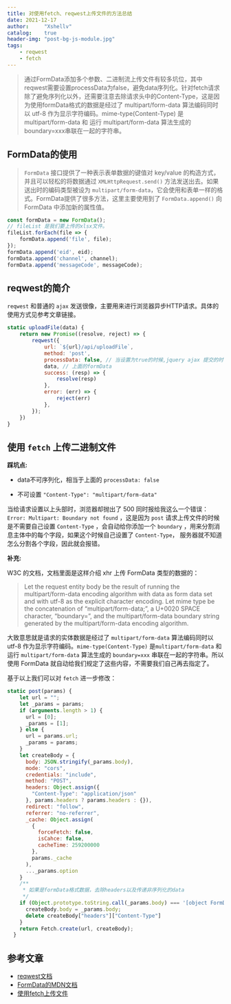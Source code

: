 ```yaml
---
title: 对使用fetch、reqwest上传文件的方法总结
date: 2021-12-17
author:     "Xshellv"
catalog:    true
header-img: "post-bg-js-module.jpg"
tags:
    - reqwest
    - fetch
---
```


> 通过FormData添加多个参数、二进制流上传文件有较多坑位，其中reqwest需要设置processData为false，避免data序列化。针对fetch请求除了避免序列化以外，还需要注意去除请求头中的Content-Type，这是因为使用formData格式的数据是经过了 multipart/form-data 算法编码同时以 utf-8 作为显示字符编码。mime-type(Content-Type) 是 multipart/form-data 和 运行 multipart/form-data 算法生成的boundary=xxx串联在一起的字符串。

## FormData的使用
> `FormData` 接口提供了一种表示表单数据的键值对 key/value 的构造方式，并且可以轻松的将数据通过 `XMLHttpRequest.send()` 方法发送出去。如果送出时的编码类型被设为 `multipart/form-data`，它会使用和表单一样的格式。FormData提供了很多方法，这里主要使用到了 `FormData.append()` 向 FormData 中添加新的属性值。

```js
const formData = new FormData();
// fileList 是我们要上传的xlsx文件。
fileList.forEach(file => {
    formData.append('file', file);
});
formData.append('eid', eid);
formData.append('channel', channel);
formData.append('messageCode', messageCode);
```

## reqwest的简介
`reqwest` 和普通的 `ajax` 发送很像，主要用来进行浏览器异步HTTP请求。具体的使用方式见参考文章链接。
```js
static uploadFile(data) {
    return new Promise((resolve, reject) => {
        reqwest({
            url: `${url}/api/uploadFile`,
            method: 'post',
            processData: false, // 当设置为true的时候,jquery ajax 提交的时候不会序列化 data，而是直接使用data
            data, // 上面的formData
            success: (resp) => {
                resolve(resp)
            },
            error: (err) => {
                reject(err)
            },
        });
    })
}
```
## 使用 `fetch` 上传二进制文件
**踩坑点:**
* data不可序列化，相当于上面的 `processData: false`

* 不可设置 `"Content-Type": "multipart/form-data"`

当给请求设置以上头部时，浏览器却抛出了 500 同时报给我这么一个错误：`Error: Multipart: Boundary not found` ，这是因为 `post` 请求上传文件的时候是不需要自己设置 `Content-Type` ，会自动给你添加一个 `boundary` ，用来分割消息主体中的每个字段，如果这个时候自己设置了 `Content-Type`， 服务器就不知道怎么分割各个字段，因此就会报错。

**补充:**

W3C 的文档，文档里面是这样介绍 xhr 上传 FormData 类型的数据的：

> Let the request entity body be the result of running the multipart/form-data encoding algorithm with data as form data set and with utf-8 as the explicit character encoding.
Let mime type be the concatenation of “multipart/form-data;”, a U+0020 SPACE character, “boundary=”, and the multipart/form-data boundary string generated by the multipart/form-data encoding algorithm.

大致意思就是请求的实体数据是经过了 `multipart/form-data` 算法编码同时以 utf-8 作为显示字符编码。`mime-type(Content-Type)` 是`multipart/form-data` 和 运行 `multipart/form-data` 算法生成的 `boundary=xxx` 串联在一起的字符串。所以使用 FormData 就自动给我们规定了这些内容，不需要我们自己再去指定了。

基于以上我们可以对 `fetch` 进一步修改：
```js
static post(params) {
    let url = "";
    let _params = params;
    if (arguments.length > 1) {
      url = [0];
      _params = [1];
    } else {
      url = params.url;
      _params = params;
    }
    let createBody = {
      body: JSON.stringify(_params.body),
      mode: "cors",
      credentials: "include",
      method: "POST",
      headers: Object.assign({
        "Content-Type": "application/json"
      }, params.headers ? params.headers : {}),
      redirect: "follow",
      referrer: "no-referrer",
      _cache: Object.assign(
        {
          forceFetch: false,
          isCahce: false,
          cacheTime: 259200000
        },
        params._cache
      ),
      ..._params.option
    }
    /**
     * 如果是formData格式数据，去除headers以及传递非序列化的data
     */
    if (Object.prototype.toString.call(_params.body) === '[object FormData]') {
      createBody.body = _params.body;
      delete createBody["headers"]["Content-Type"]
    }
    return Fetch.create(url, createBody);
  }
```


## 参考文章

* [reqwest文档](https://docs.rs/reqwest/0.10.10/reqwest/)
* [FormData的MDN文档](https://developer.mozilla.org/zh-CN/docs/Web/API/FormData)
* [使用fetch上传文件](https://zhuanlan.zhihu.com/p/34291688)